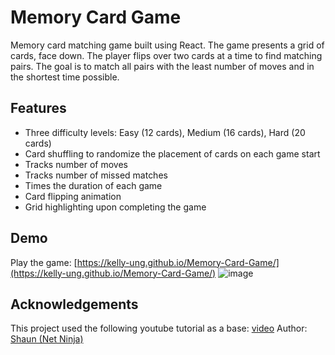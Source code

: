 # Memory Card Game
Memory card matching game built using React. The game presents a grid of cards, face down. The player flips over two cards at a time to find matching pairs. The goal is to match all pairs with the least number of moves and in the shortest time possible.

## Features
- Three difficulty levels: Easy (12 cards), Medium (16 cards), Hard (20 cards)
- Card shuffling to randomize the placement of cards on each game start
- Tracks number of moves
- Tracks number of missed matches
- Times the duration of each game
- Card flipping animation
- Grid highlighting upon completing the game
## Demo
Play the game: [https://kelly-ung.github.io/Memory-Card-Game/](https://kelly-ung.github.io/Memory-Card-Game/)
![image](https://github.com/kelly-ung/Memory-Card-Game/assets/160653037/810d7b96-7d31-4221-bf24-cfd94c727164)

## Acknowledgements
This project used the following youtube tutorial as a base: [video](https://www.youtube.com/playlist?list=PL4cUxeGkcC9iQ7g2eoNXHCJBBBz40S_Lm)
Author: [Shaun (Net Ninja)](https://github.com/iamshaunjp/React-Firebase/tree/lesson-58)
